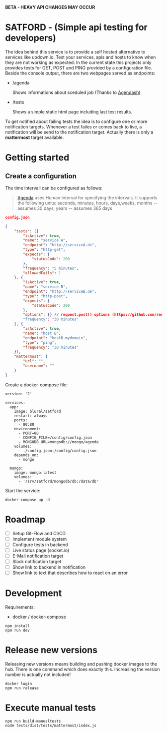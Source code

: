**BETA - HEAVY API CHANGES MAY OCCUR**

# SATFORD - (Simple api testing for developers)

The idea behind this service is to provide a self hosted alternative to services like updown.io. Test your services, apis and hosts to know when they are not working as expected. In the current state this projects only provides tests for GET, POST and PING provided by a configuration file. Beside the console output, there are two webpages served as endpoints:

- /agenda

    Shows informations about sceduled job (Thanks to [Agendash](https://github.com/agenda/agendash)).

- /tests

    Shows a simple static html page including last test results.

To get notified about failing tests the idea is to configure one or more notification targets. Whenever a test failes or comes back to live, a notification will be send to the notification target. Actually there is only a **mattermost** target available.

# Getting started

## Create a configuration

The time intervall can be configured as follows:

>[Agenda](https://github.com/agenda/agenda) uses Human Interval for specifying the intervals. It supports the following units:
>seconds, minutes, hours, days,weeks, months -- assumes 30 days, years -- assumes 365 days

```json
config.json

{
    "tests": [{
        "isActive": true,
        "name": "service A",
        "endpoint": "http://serviceA.de",
        "type": "http-get",
        "expects": {
            "statusCode": 200
        },
        "frequency": "5 minutes",
        "allowedFails": 1
    }, {
        "isActive": true,
        "name": "service B",
        "endpoint": "http://serviceB.de",
        "type": "http-post",
        "expects": {
            "statusCode": 200
        },
        "options": {} // request.post() options (https://github.com/request/request)
        "frequency": "30 minutes"
    }, {
        "isActive": true,
        "name": "host B",
        "endpoint": "hostB.mydomain",
        "type": "ping",
        "frequency": "30 minutes"
    }],
    "mattermost": {
        "url": "",
        "username": ""
    }
}
```

Create a docker-compose file:

```
version: '2'

services:
  app: 
    image: blural/satford
    restart: always
    ports: 
      - 80:80
    environment:
      - PORT=80
      - CONFIG_FILE=/config/config.json
      - MONGODB_URL=mongodb://mongo/agenda
    volumes:
      - ./config.json:/config/config.json
    depends_on: 
      - mongo

  mongo:
    image: mongo:latest
    volumes: 
      - '/srv/satford/mongodb/db:/data/db'
```

Start the service:
```
docker-compose up -d
```

# Roadmap
- [ ] Setup Git-Flow and CI/CD
- [ ] Implement module system
- [ ] Configure tests in backend
- [ ] Live status page (socket.io)
- [ ] E-Mail notification target
- [ ] Slack notification target
- [ ] Show link to backend in notification
- [ ] Show link to text that describes how to react on an error

# Development
Requirements:
- docker / docker-compose

```
npm install
npm run dev
```

# Release new versions
Releasing new versions means building and pushing docker images to the hub. There is one command which does exactly this. Increasing the version number is actually not included!
```
docker login
npm run release
```

# Execute manual tests
```
npm run build-manualtests
node tests/dist/tests/mattermost/index.js
```
